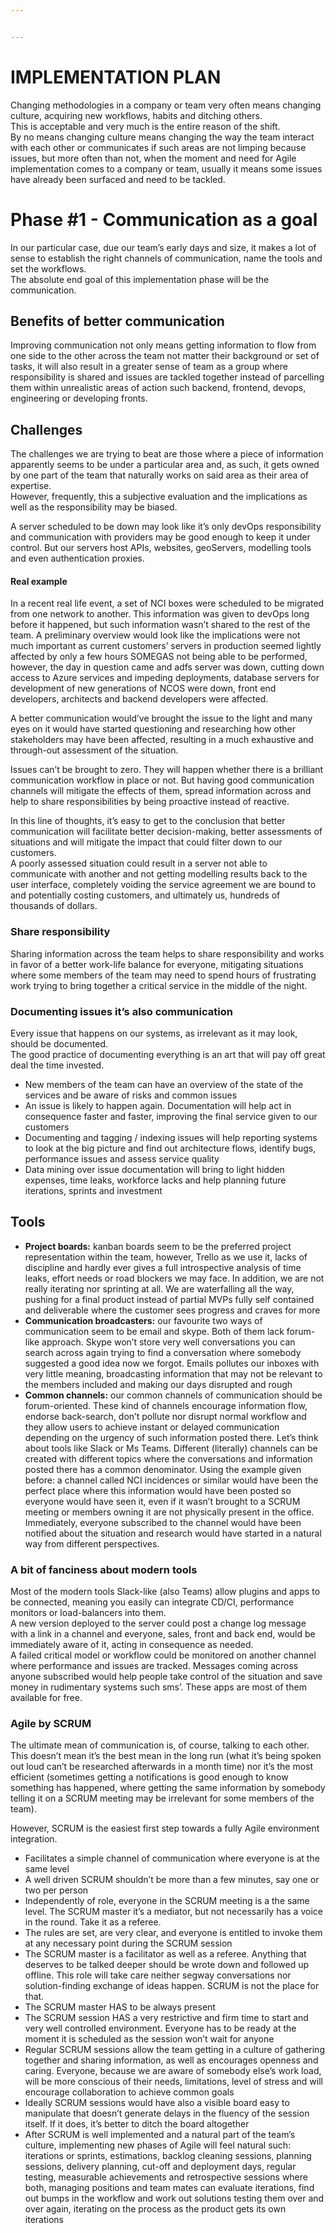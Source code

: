 ```yaml
---


---
```


<h1 id="implementation-plan">IMPLEMENTATION PLAN</h1>
<p>Changing methodologies in a company or team very often means changing culture, acquiring new workflows, habits and ditching others.<br>
This is acceptable and very much is the entire reason of the shift.<br>
By no means changing culture means changing the way the team interact with each other or communicates if such areas are not limping because issues, but more often than not, when the moment and need for Agile implementation comes to a company or team, usually it means some issues have already been surfaced and need to be tackled.</p>
<h1 id="phase-1---communication-as-a-goal">Phase #1 - Communication as a goal</h1>
<p>In our particular case, due our team’s early days and size, it makes a lot of sense to establish the right channels of communication, name the tools and set the workflows.<br>
The absolute end goal of this implementation phase will be the communication.</p>
<h2 id="benefits-of-better-communication">Benefits of better communication</h2>
<p>Improving communication not only means getting information to flow from one side to the other across the team not matter their background or set of tasks, it will also result in a greater sense of team as a group where responsibility is shared and issues are tackled together instead of parcelling them within unrealistic areas of action such backend, frontend, devops, engineering or developing fronts.</p>
<h2 id="challenges">Challenges</h2>
<p>The challenges we are trying to beat are those where a piece of information apparently seems to be under a particular area and, as such, it gets owned by one part of the team that naturally works on said area as their area of expertise.<br>
However, frequently, this a subjective evaluation and the implications as well as the responsibility may be biased.</p>
<p>A server scheduled to be down may look like it’s only devOps responsibility and communication with providers may be good enough to keep it under control. But our servers host APIs, websites, geoServers, modelling tools and even authentication proxies.</p>
<h4 id="real-example">Real example</h4>
<p>In a recent real life event, a set of NCI boxes were scheduled to be migrated from one network to another. This information was given to devOps long before it happened, but such information wasn’t shared to the rest of the team. A preliminary overview would look like the implications were not much important as current customers’ servers in production seemed lightly affected by only a few hours SOMEGAS not being able to be performed, however, the day in question came and adfs server was down, cutting down access to Azure services and impeding deployments, database servers for development of new generations of NCOS were down, front end developers, architects and backend developers were affected.</p>
<p>A better communication would’ve brought the issue to the light and many eyes on it would have started questioning and researching how other stakeholders may have been affected, resulting in a much exhaustive and through-out assessment of the situation.</p>
<p>Issues can’t be brought to zero. They will happen whether there is a brilliant communication workflow in place or not. But having good communication channels will mitigate the effects of them, spread information across and help to share responsibilities by being proactive instead of reactive.</p>
<p>In this line of thoughts, it’s easy to get to the conclusion that better communication will facilitate better decision-making, better assessments of situations and will mitigate the impact that could filter down to our customers.<br>
A poorly assessed situation could result in a server not able to communicate with another and not getting modelling results back to the user interface, completely voiding the service agreement we are bound to and potentially costing customers, and ultimately us, hundreds of thousands of dollars.</p>
<h3 id="share-responsibility">Share responsibility</h3>
<p>Sharing information across the team helps to share responsibility and works in favor of a better work-life balance for everyone, mitigating situations where some members of the team may need to spend hours of frustrating work trying to bring together a critical service in the middle of the night.</p>
<h3 id="documenting-issues-its-also-communication">Documenting issues it’s also communication</h3>
<p>Every issue that happens on our systems, as irrelevant as it may look, should be documented.<br>
The good practice of documenting everything is an art that will pay off great deal the time invested.</p>
<ul>
<li>New members of the team can have an overview of the state of the services and be aware of risks and common issues</li>
<li>An issue is likely to happen again. Documentation will help act in consequence faster and faster, improving the final service given to our customers</li>
<li>Documenting and tagging / indexing issues will help reporting systems to look at the big picture and find out architecture flows, identify bugs, performance issues and assess service quality</li>
<li>Data mining over issue documentation will bring to light hidden expenses, time leaks, workforce lacks and help planning future iterations, sprints and investment</li>
</ul>
<h2 id="tools">Tools</h2>
<ul>
<li><strong>Project boards:</strong> kanban boards seem to be the preferred project representation within the team, however, Trello as we use it, lacks of discipline and hardly ever gives a full introspective analysis of time leaks, effort needs or road blockers we may face. In addition, we are not really iterating nor sprinting at all. We are waterfalling all the way, pushing for a final product instead of partial MVPs fully self contained and deliverable where the customer sees progress and craves for more</li>
<li><strong>Communication broadcasters:</strong> our favourite two ways of communication seem to be email and skype. Both of them lack forum-like approach. Skype won’t store very well conversations you can search across again trying to find a conversation where somebody suggested a good idea now we forgot. Emails pollutes our inboxes with very little meaning, broadcasting information that may not be relevant to the members included and making our days disrupted and rough</li>
<li><strong>Common channels:</strong> our common channels of communication should be forum-oriented. These kind of channels encourage information flow, endorse back-search, don’t pollute nor disrupt normal workflow and they allow users to achieve instant or delayed communication depending on the urgency of such information posted there. Let’s think about tools like Slack or Ms Teams. Different (literally) channels can be created with different topics where the conversations and information posted there has a common denominator. Using the example given before: a channel called NCI incidences or similar would have been the perfect place where this information would have been posted so everyone would have seen it, even if it wasn’t brought to a SCRUM meeting or members owning it are not physically present in the office. Immediately, everyone subscribed to the channel would have been notified about the situation and research would have started in a natural way from different perspectives.</li>
</ul>
<h3 id="a-bit-of-fanciness-about-modern-tools">A bit of fanciness about modern tools</h3>
<p>Most of the modern tools Slack-like (also Teams) allow plugins and apps to be connected, meaning you easily can integrate CD/CI, performance monitors or load-balancers into them.<br>
A new version deployed to the server could post a change log message with a link in a channel and everyone, sales, front and back end, would be immediately aware of it, acting in consequence as needed.<br>
A failed critical model or workflow could be monitored on another channel where performance and issues are tracked. Messages coming across anyone subscribed would help people take control of the situation and save money in rudimentary systems such sms’. These apps are most of them available for free.</p>
<h3 id="agile-by-scrum">Agile by SCRUM</h3>
<p>The ultimate mean of communication is, of course, talking to each other. This doesn’t mean it’s the best mean in the long run (what it’s being spoken out loud can’t be researched afterwards in a month time) nor it’s the most efficient (sometimes getting a notifications is good enough to know something has happened, where getting the same information by somebody telling it on a SCRUM meeting may be irrelevant for some members of the team).</p>
<p>However, SCRUM is the easiest first step towards a fully Agile environment integration.</p>
<ul>
<li>Facilitates a simple channel of communication where everyone is at the same level</li>
<li>A well driven SCRUM shouldn’t be more than a few minutes, say one or two per person</li>
<li>Independently of role, everyone in the SCRUM meeting is a the same level. The SCRUM master it’s a mediator, but not necessarily has a voice in the round. Take it as a referee.</li>
<li>The rules are set, are very clear, and everyone is entitled to invoke them at any necessary point during the SCRUM session</li>
<li>The SCRUM master is a facilitator as well as a referee. Anything that deserves to be talked deeper should be wrote down and followed up offline. This role will take care neither segway conversations nor solution-finding exchange of ideas happen. SCRUM is not the place for that.</li>
<li>The SCRUM master HAS to be always present</li>
<li>The SCRUM session HAS a very restrictive and firm time to start and very well controlled environment. Everyone has to be ready at the moment it is scheduled as the session won’t wait for anyone</li>
<li>Regular SCRUM sessions allow the team getting in a culture of gathering together and sharing information, as well as encourages openness and caring. Everyone, because we are aware of somebody else’s work load, will be more conscious of their needs, limitations, level of stress and will encourage collaboration to achieve common goals</li>
<li>Ideally SCRUM sessions would have also a visible board easy to manipulate that doesn’t generate delays in the fluency of the session itself. If it does, it’s better to ditch the board altogether</li>
<li>After SCRUM is well implemented and a natural part of the team’s culture, implementing new phases of Agile will feel natural such: iterations or sprints, estimations, backlog cleaning sessions, planning sessions, delivery planning, cut-off and deployment days, regular testing, measurable achievements and retrospective sessions where both, managing positions and team mates can evaluate iterations, find out bumps in the workflow and work out solutions testing them over and over again, iterating on the process as the product gets its own iterations</li>
</ul>

